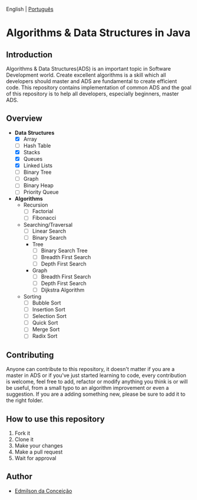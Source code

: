 English | [Português](https://github.com/data-structures-n-algorithms/java/blob/master/README-PT.md)

# Algorithms & Data Structures in Java

## Introduction
Algorithms & Data Structures(ADS) is an important topic in Software Development world. Create excellent algorithms is a skill which all developers should master and ADS are fundamental to create efficient code. This repository contains implementation of common ADS and the goal of this repository is to help all developers, especially beginners, master ADS.

## Overview
- **Data Structures** 
  - [x] Array
  - [ ] Hash Table
  - [x] Stacks
  - [x] Queues
  - [x] Linked Lists
  - [ ] Binary Tree
  - [ ] Graph
  - [ ] Binary Heap
  - [ ] Priority Queue

- **Algorithms**
  - Recursion
    - [ ] Factorial
    - [ ] Fibonacci
  - Searching/Traversal
    - [ ] Linear Search
    - [ ] Binary Search
    - Tree
      - [ ] Binary Search Tree
      - [ ] Breadth First Search
      - [ ] Depth First Search
    - Graph
      - [ ] Breadth First Search
      - [ ] Depth First Search
      - [ ] Dijkstra Algorithm
  - Sorting
    - [ ] Bubble Sort
    - [ ] Insertion Sort
    - [ ] Selection Sort
    - [ ] Quick Sort
    - [ ] Merge Sort
    - [ ] Radix Sort

## Contributing
Anyone can contribute to this repository, it doesn't matter if you are a master in ADS or if you've just started learning to code, every contribution is welcome, feel free to add, refactor or modify anything you think is or will be useful, from a small typo to an algorithm improvement or even a suggestion. If you are a adding something new, please be sure to add it to the right folder.

## How to use this repository
1. Fork it
2. Clone it
3. Make your changes
4. Make a pull request
5. Wait for approval

## Author
- [Edmilson da Conceição](https://github.com/Edmilson-C)